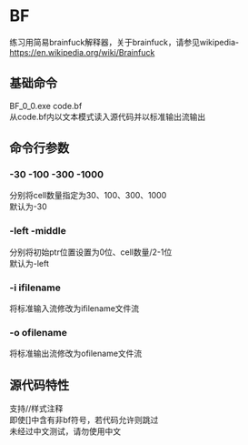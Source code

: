 # BF
练习用简易brainfuck解释器，关于brainfuck，请参见wikipedia-https://en.wikipedia.org/wiki/Brainfuck
## 基础命令
BF_0_0.exe code.bf  
从code.bf内以文本模式读入源代码并以标准输出流输出  
## 命令行参数
### -30 -100 -300 -1000  
分别将cell数量指定为30、100、300、1000  
默认为-30  
### -left -middle  
分别将初始ptr位置设置为0位、cell数量/2-1位  
默认为-left  
### -i ifilename  
将标准输入流修改为ifilename文件流  
### -o ofilename  
将标准输出流修改为ofilename文件流  
## 源代码特性
支持//样式注释  
即使[]中含有非bf符号，若代码允许则跳过  
未经过中文测试，请勿使用中文  
